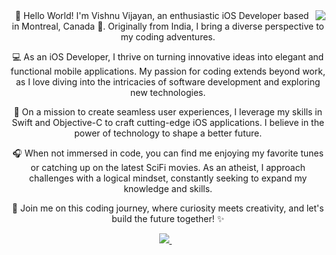 
<img align='right' src='https://visitor-badge.laobi.icu/badge?page_id=vishv96.visitor-badge'>

<div align='center'>
  👋 Hello World! I'm Vishnu Vijayan, an enthusiastic iOS Developer based in Montreal, Canada 🍁. Originally from India, I bring a diverse perspective to my coding adventures.

💻 As an iOS Developer, I thrive on turning innovative ideas into elegant and functional mobile applications. My passion for coding extends beyond work, as I love diving into the intricacies of software development and exploring new technologies.

🚀 On a mission to create seamless user experiences, I leverage my skills in Swift and Objective-C to craft cutting-edge iOS applications. I believe in the power of technology to shape a better future.

🎧 When not immersed in code, you can find me enjoying my favorite tunes or catching up on the latest SciFi movies. As an atheist, I approach challenges with a logical mindset, constantly seeking to expand my knowledge and skills.

🌌 Join me on this coding journey, where curiosity meets creativity, and let's build the future together! ✨
</div>

<p align='center'>
  <a href="https://www.linkedin.com/in/vishnu-vijayan-75822154/">
    <img src="https://img.shields.io/badge/linkedin-%230077B5.svg?&style=for-the-badge&logo=linkedin&logoColor=white" />
  </a>&nbsp;&nbsp;
</p>

